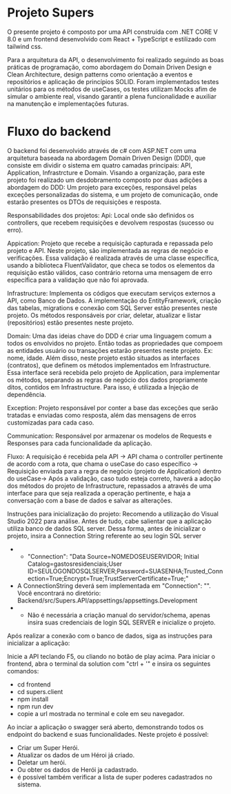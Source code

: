 # Projeto Supers

O presente projeto é composto por uma API construída com .NET CORE V 8.0 e um frontend desenvolvido com React + TypeScript e estilizado com tailwind css.

Para a arquitetura da API, o desenvolvimento foi realizado seguindo as boas práticas de programação, como abordagem do Domain Driven Design e Clean Architecture, design patterns como orientação a eventos e repositórios e aplicação de princípios SOLID.
Foram implementados testes unitários para os métodos de useCases, os testes utilizam Mocks afim de simular o ambiente real, visando garantir a plena funcionalidade e auxiliar na manutenção e implementações futuras.

# Fluxo do backend
O backend foi desenvolvido através de c# com ASP.NET com uma arquitetura baseada na abordagem Domain Driven Design (DDD), que consiste em dividir o sistema em quatro camadas principais: API, Application, Infrastrcture e Domain. 
Visando a organização, para este projeto foi realizado um desdobramento composto por duas adições a abordagem do DDD: Um projeto para exceções, responsável pelas exceções personalizadas do sistema, e um projeto de comunicação, onde estarão presentes os DTOs de requisições e resposta.

Responsabilidades dos projetos:
Api: Local onde são definidos os controllers, que recebem requisições e devolvem respostas (sucesso ou erro).

Appication: Projeto que recebe a requisição capturada e repassada pelo projeto e API. Neste projeto, são implementada as regras de negócio e verificações. Essa validação é realizada através de uma classe específica, usando a biblioteca FluentValidator, que checa
se todos os elementos da requisição estão válidos, caso contrário retorna uma mensagem de erro específica para a validação que não foi aprovada.
	
Infrastructure: Implementa os códigos que executam serviços externos a API, como Banco de Dados. A implementação do EntityFramework, criação das tabelas, migrations e conexão com SQL Server estão presentes neste projeto. Os métodos
responsáveis por criar, deletar, atualizar e listar (repositórios) estão presentes neste projeto.

Domain: Uma das ideias chave do DDD é criar uma linguagem comum a todos os envolvidos no projeto. Então todas as propriedades que compoem as entidades usuário ou transações estarão presentes neste 
projeto. Ex: nome, idade. Além disso, neste projeto estão situados as interfaces (contratos), que definem os métodos implementados em Infrastructure. Essa interface será recebida pelo projeto de 
Application, para implementar os métodos, separando as regras de negócio dos dados propriamente ditos, contidos em Infrastructure. Para isso, é utilizada a Injeção de dependência.

Exception: Projeto responsável por conter a base das exceções que serão tratadas e enviadas como resposta, além das mensagens de erros customizadas para cada caso.

Communication: Responsável por armazenar os modelos de Requests e Responses para cada funcionalidade da aplicação.

Fluxo: A requisição é recebida pela API -> API chama o controller pertinente de acordo com a rota, que chama o useCase do caso específico -> Requisição enviada para a regra de negócio (projeto de 
Application) dentro do useCase-> Após a validação, caso tudo esteja correto, haverá a adoção dos métodos do projeto de Infrastructure, repassados a através de uma interface para que seja 
realizada a operação pertinente, e haja a conversação com a base de dados e salvar as alterações.

Instruções para inicialização do projeto: Recomendo a utilização do Visual Studio 2022 para análise. Antes de tudo, cabe salientar que a aplicação utiliza banco de dados SQL server. Dessa forma, antes de inicializar o projeto, insira a Connection String referente ao seu login SQL server
- - "Connection": "Data Source=NOMEDOSEUSERVIDOR; Initial Catalog=gastosresidenciais;User ID=SEULOGONDOSQLSERVER;Password=SUASENHA;Trusted_Connection=True;Encrypt=True;TrustServerCertificate=True;"
- A ConnectionString deverá sem implementada em "Connection": "". Você encontrará no diretório: Backend/src/Supers.API/appsettings/appsettings.Development
- - Não é necessária a criação manual do servidor/schema, apenas insira suas credenciais de login SQL SERVER e inicialize o projeto.

Após realizar a conexão com o banco de dados, siga as instruções para inicializar a aplicação:

Inicie a API teclando F5, ou cliando no botão de play acima.
Para iniciar o frontend, abra o terminal da solution com "ctrl + '" e insira os seguintes comandos:
  - cd frontend
  - cd supers.client
  - npm install
  - npm run dev
  - copie a url mostrada no terminal e cole em seu navegador.

Ao inciar a aplicação o swagger será aberto, demonstrando todos os endpoint do backend e suas funcionalidades.
Neste projeto é possível:
  - Criar um Super Herói.
  - Atualizar os dados de um Héroi já criado.
  - Deletar um herói.
  - Ou obter os dados de Herói ja cadastrado.
  - é possível também verificar a lista de super poderes cadastrados no sistema.
